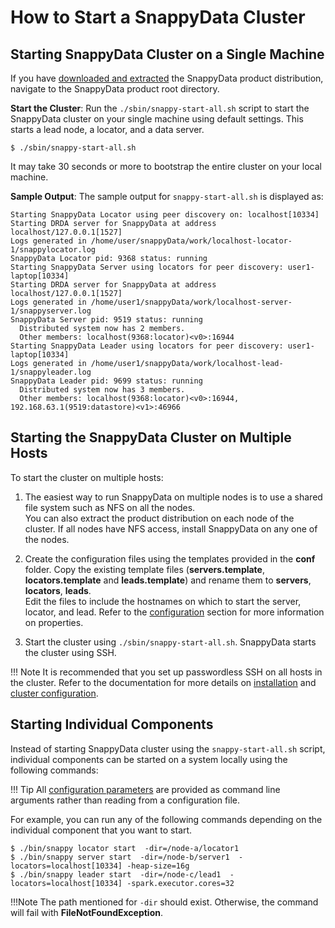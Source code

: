 <a id="howto-startcluster"></a>
# How to Start a SnappyData Cluster
## Starting SnappyData Cluster on a Single Machine

If you have [downloaded and extracted](../install.md) the SnappyData product distribution, navigate to the SnappyData product root directory.

**Start the Cluster**: Run the `./sbin/snappy-start-all.sh` script to start the SnappyData cluster on your single machine using default settings. This starts a lead node, a locator, and a data server.

```pre
$ ./sbin/snappy-start-all.sh
```

It may take 30 seconds or more to bootstrap the entire cluster on your local machine.

**Sample Output**: The sample output for `snappy-start-all.sh` is displayed as:

```pre
Starting SnappyData Locator using peer discovery on: localhost[10334]
Starting DRDA server for SnappyData at address localhost/127.0.0.1[1527]
Logs generated in /home/user/snappyData/work/localhost-locator-1/snappylocator.log
SnappyData Locator pid: 9368 status: running
Starting SnappyData Server using locators for peer discovery: user1-laptop[10334]
Starting DRDA server for SnappyData at address localhost/127.0.0.1[1527]
Logs generated in /home/user1/snappyData/work/localhost-server-1/snappyserver.log
SnappyData Server pid: 9519 status: running
  Distributed system now has 2 members.
  Other members: localhost(9368:locator)<v0>:16944
Starting SnappyData Leader using locators for peer discovery: user1-laptop[10334]
Logs generated in /home/user1/snappyData/work/localhost-lead-1/snappyleader.log
SnappyData Leader pid: 9699 status: running
  Distributed system now has 3 members.
  Other members: localhost(9368:locator)<v0>:16944, 192.168.63.1(9519:datastore)<v1>:46966
```

## Starting the SnappyData Cluster on Multiple Hosts

To start the cluster on multiple hosts:

1. The easiest way to run SnappyData on multiple nodes is to use a shared file system such as NFS on all the nodes.</br> You can also extract the product distribution on each node of the cluster. If all nodes have NFS access, install SnappyData on any one of the nodes.

2. Create the configuration files using the templates provided in the **conf** folder. Copy the existing template files (**servers.template**, **locators.template** and **leads.template**) and rename them to **servers**, **locators**, **leads**.
</br> Edit the files to include the hostnames on which to start the server, locator, and lead. Refer to the [configuration](../configuring_cluster/configuring_cluster.md) section for more information on properties.

3. Start the cluster using `./sbin/snappy-start-all.sh`. SnappyData starts the cluster using SSH.

!!! Note
	It is recommended that you set up passwordless SSH on all hosts in the cluster. Refer to the documentation for more details on [installation](../install/install_on_premise.md) and [cluster configuration](../configuring_cluster/configuring_cluster.md).

## Starting Individual Components

Instead of starting SnappyData cluster using the `snappy-start-all.sh` script, individual components can be started on a system locally using the following commands:

!!! Tip
	All [configuration parameters](../configuring_cluster/configuring_cluster.md) are provided as command line arguments rather than reading from a configuration file.

For example, you can run any of the following commands depending on the individual component that you want to start.

```pre
$ ./bin/snappy locator start  -dir=/node-a/locator1
$ ./bin/snappy server start  -dir=/node-b/server1  -locators=localhost[10334] -heap-size=16g
$ ./bin/snappy leader start  -dir=/node-c/lead1  -locators=localhost[10334] -spark.executor.cores=32
```
!!!Note
	The path mentioned for `-dir` should exist. Otherwise, the command will fail with **FileNotFoundException**.